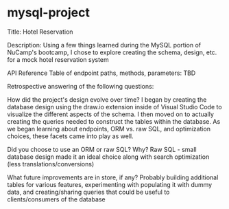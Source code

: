 # mysql-project

Title:  Hotel Reservation

Description:  Using a few things learned during the MySQL portion of NuCamp's bootcamp, I chose to explore creating the schema, design, etc. for a mock hotel reservation system

API Reference Table of endpoint paths, methods, parameters: TBD

Retrospective answering of the following questions:

How did the project's design evolve over time? I began by creating the database design using the draw.io extension inside of Visual Studio Code to visualize the different aspects of the schema. I then moved on to actually creating the queries needed to construct the tables within the database. As we began learning about endpoints, ORM vs. raw SQL, and optimization choices, these facets came into play as well.

Did you choose to use an ORM or raw SQL? Why?  Raw SQL - small database design made it an ideal choice along with search optimization (less translations/conversions)

What future improvements are in store, if any?  Probably building additional tables for various features, experimenting with populating it with dummy data, and creating/sharing queries that could be useful to clients/consumers of the database
